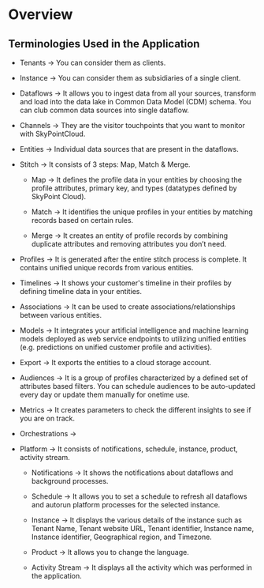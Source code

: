 # Overview

## Terminologies Used in the Application

- Tenants -> You can consider them as clients.

- Instance -> You can consider them as subsidiaries of a single client.

- Dataflows -> It allows you to ingest data from all your sources, transform and load into the data lake in Common Data Model (CDM) schema. You can club common data sources into single dataflow.

- Channels -> They are the visitor touchpoints that you want to monitor with SkyPointCloud.

- Entities -> Individual data sources that are present in the dataflows.

- Stitch -> It consists of 3 steps: Map, Match & Merge. 

  - Map -> It defines the profile data in your entities by choosing the profile attributes, primary key, and types (datatypes defined by SkyPoint Cloud).

  -  Match -> It identifies the unique profiles in your entities by matching records based on certain rules.
 
  - Merge -> It creates an entity of profile records by combining duplicate attributes and removing attributes you don’t need.

- Profiles -> It is generated after the entire stitch process is complete. It contains unified unique records from various entities.

- Timelines -> It shows your customer's timeline in their profiles by defining timeline data in your entities.

- Associations -> It can be used to create associations/relationships between various entities.

- Models -> It integrates your artificial intelligence and machine learning models deployed as web service endpoints to utilizing unified entities (e.g. predictions on unified customer profile and activities). 

- Export -> It exports the entities to a cloud storage account.

- Audiences -> It is a group of profiles characterized by a defined set of attributes based filters. You can schedule audiences to be auto-updated every day or update them manually for onetime use.

- Metrics -> It creates parameters to check the different insights to see if you are on track.

- Orchestrations ->

- Platform -> It consists of notifications, schedule, instance, product, activity stream.

  - Notifications -> It shows the notifications about dataflows and background processes.

  - Schedule -> It allows you to set a schedule to refresh all dataflows and autorun platform processes for the selected instance.

  - Instance -> It displays the various details of the instance such as Tenant Name, Tenant website URL, Tenant identifier, Instance name, Instance identifier, Geographical region, and Timezone.

  - Product -> It allows you to change the language.

  - Activity Stream -> It displays all the activity which was performed in the application.
